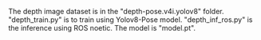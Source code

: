 The depth image dataset is in the "depth-pose.v4i.yolov8" folder.
"depth_train.py" is to train using Yolov8-Pose model.
"depth_inf_ros.py" is the inference using ROS noetic.
The model is "model.pt".
